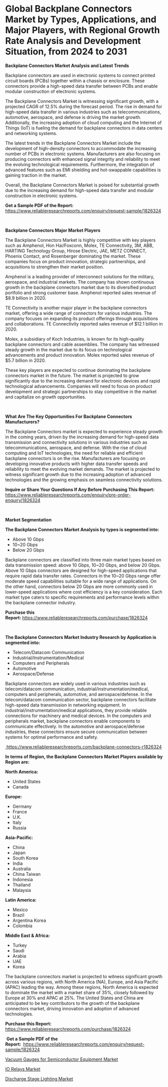 <p><h1>Global Backplane Connectors Market by Types, Applications, and Major Players, with Regional Growth Rate Analysis and Development Situation, from 2024 to 2031</h1></p><p><strong>Backplane Connectors Market Analysis and Latest Trends</strong></p>
<p><p>Backplane connectors are used in electronic systems to connect printed circuit boards (PCBs) together within a chassis or enclosure. These connectors provide a high-speed data transfer between PCBs and enable modular construction of electronic systems.</p><p>The Backplane Connectors Market is witnessing significant growth, with a projected CAGR of 12.5% during the forecast period. The rise in demand for high-speed data transfer in various industries such as telecommunications, automotive, aerospace, and defense is driving the market growth. Additionally, the increasing adoption of cloud computing and the Internet of Things (IoT) is fueling the demand for backplane connectors in data centers and networking systems.</p><p>The latest trends in the Backplane Connectors Market include the development of high-density connectors to accommodate the increasing number of PCBs in electronic systems. Manufacturers are also focusing on producing connectors with enhanced signal integrity and reliability to meet the evolving technological requirements. Furthermore, the integration of advanced features such as EMI shielding and hot-swappable capabilities is gaining traction in the market.</p><p>Overall, the Backplane Connectors Market is poised for substantial growth due to the increasing demand for high-speed data transfer and modular construction in electronic systems.</p></p>
<p><strong>Get a Sample PDF of the Report:&nbsp;</strong> <a href="https://www.reliableresearchreports.com/enquiry/request-sample/1826324">https://www.reliableresearchreports.com/enquiry/request-sample/1826324</a></p>
<p>&nbsp;</p>
<p><strong>Backplane Connectors Major Market Players</strong></p>
<p><p>The Backplane Connectors Market is highly competitive with key players such as Amphenol, Hon Hai/Foxconn, Molex, TE Connectivity, 3M, ABB, HARTING Technology Group, Hirose Electric, JAE, METZ CONNECT, Phoenix Contact, and Rosenberger dominating the market. These companies focus on product innovation, strategic partnerships, and acquisitions to strengthen their market position.</p><p>Amphenol is a leading provider of interconnect solutions for the military, aerospace, and industrial markets. The company has shown continuous growth in the backplane connectors market due to its diversified product portfolio and strong customer base. Amphenol reported sales revenue of $8.9 billion in 2020.</p><p>TE Connectivity is another major player in the backplane connectors market, offering a wide range of connectors for various industries. The company focuses on expanding its product offerings through acquisitions and collaborations. TE Connectivity reported sales revenue of $12.1 billion in 2020.</p><p>Molex, a subsidiary of Koch Industries, is known for its high-quality backplane connectors and cable assemblies. The company has witnessed steady growth in the market due to its focus on technological advancements and product innovation. Molex reported sales revenue of $5.7 billion in 2020.</p><p>These key players are expected to continue dominating the backplane connectors market in the future. The market is projected to grow significantly due to the increasing demand for electronic devices and rapid technological advancements. Companies will need to focus on product development and strategic partnerships to stay competitive in the market and capitalize on growth opportunities.</p></p>
<p>&nbsp;</p>
<p><strong>What Are The Key Opportunities For Backplane Connectors Manufacturers?</strong></p>
<p><p>The Backplane Connectors market is expected to experience steady growth in the coming years, driven by the increasing demand for high-speed data transmission and connectivity solutions in various industries such as telecommunications, aerospace, and defense. With the rise of cloud computing and IoT technologies, the need for reliable and efficient backplane connectors is on the rise. Manufacturers are focusing on developing innovative products with higher data transfer speeds and reliability to meet the evolving market demands. The market is projected to witness significant growth due to the increasing adoption of advanced technologies and the growing emphasis on seamless connectivity solutions.</p></p>
<p><strong>Inquire or Share Your Questions If Any Before Purchasing This Report:</strong> <a href="https://www.reliableresearchreports.com/enquiry/pre-order-enquiry/1826324">https://www.reliableresearchreports.com/enquiry/pre-order-enquiry/1826324</a></p>
<p>&nbsp;</p>
<p><strong>Market Segmentation</strong></p>
<p><strong>The Backplane Connectors Market Analysis by types is segmented into:</strong></p>
<p><ul><li>Above 10 Gbps</li><li>10~20 Gbps</li><li>Below 20 Gbps</li></ul></p>
<p><p>Backplane connectors are classified into three main market types based on data transmission speed: above 10 Gbps, 10~20 Gbps, and below 20 Gbps. Above 10 Gbps connectors are designed for high-speed applications that require rapid data transfer rates. Connectors in the 10~20 Gbps range offer moderate speed capabilities suitable for a wide range of applications. On the other hand, connectors below 20 Gbps are more commonly used in lower-speed applications where cost efficiency is a key consideration. Each market type caters to specific requirements and performance levels within the backplane connector industry.</p></p>
<p><strong>Purchase this Report:&nbsp;</strong><a href="https://www.reliableresearchreports.com/purchase/1826324">https://www.reliableresearchreports.com/purchase/1826324</a></p>
<p>&nbsp;</p>
<p><strong>The Backplane Connectors Market Industry Research by Application is segmented into:</strong></p>
<p><ul><li>Telecom/Datacom Communication</li><li>Industrial/Instrumentation/Medical</li><li>Computers and Peripherals</li><li>Automotive</li><li>Aerospace/Defense</li></ul></p>
<p><p>Backplane connectors are widely used in various industries such as telecom/datacom communication, industrial/instrumentation/medical, computers and peripherals, automotive, and aerospace/defense. In the telecom/datacom communication sector, backplane connectors facilitate high-speed data transmission in networking equipment. In industrial/instrumentation/medical applications, they provide reliable connections for machinery and medical devices. In the computers and peripherals market, backplane connectors enable components to communicate effectively. In the automotive and aerospace/defense industries, these connectors ensure secure communication between systems for optimal performance and safety.</p></p>
<p><a href="https://www.reliableresearchreports.com/backplane-connectors-r1826324">&nbsp;https://www.reliableresearchreports.com/backplane-connectors-r1826324</a></p>
<p><strong>In terms of Region, the Backplane Connectors Market Players available by Region are:</strong></p>
<p>
    <p> <strong> North America: </strong>
        <ul>
            <li>United States</li>
            <li>Canada</li>
        </ul>
        </p> 
    <p> <strong> Europe: </strong>
        <ul>
            <li>Germany</li>
            <li>France</li>
            <li>U.K.</li>
            <li>Italy</li>
            <li>Russia</li>
        </ul>
        </p> 
    <p> <strong> Asia-Pacific: </strong>
        <ul>
            <li>China</li>
            <li>Japan</li>
            <li>South Korea</li>
            <li>India</li>
            <li>Australia</li>
            <li>China Taiwan</li>
            <li>Indonesia</li>
            <li>Thailand</li>
            <li>Malaysia</li>
        </ul>
        </p> 
    <p> <strong> Latin America: </strong>
        <ul>
            <li>Mexico</li>
            <li>Brazil</li>
            <li>Argentina Korea</li>
            <li>Colombia</li>
        </ul>
        </p> 
    <p> <strong> Middle East & Africa: </strong>
        <ul>
            <li>Turkey</li>
            <li>Saudi</li>
            <li>Arabia</li>
            <li>UAE</li>
            <li>Korea</li>
        </ul>
    </p>
    </p>
<p><p>The backplane connectors market is projected to witness significant growth across various regions, with North America (NA), Europe, and Asia Pacific (APAC) leading the way. Among these regions, North America is expected to dominate the market with a market share of 35%, closely followed by Europe at 30% and APAC at 25%. The United States and China are anticipated to be key contributors to the growth of the backplane connectors market, driving innovation and adoption of advanced technologies.</p></p>
<p><strong>Purchase this Report: </strong><a href="https://www.reliableresearchreports.com/purchase/1826324">https://www.reliableresearchreports.com/purchase/1826324</a></p>
<p>&nbsp;<strong>Get a Sample PDF of the Report:&nbsp;&nbsp;</strong><a href="https://www.reliableresearchreports.com/enquiry/request-sample/1826324">https://www.reliableresearchreports.com/enquiry/request-sample/1826324</a></p>
<p><strong></strong></p>
<p><p><a href="https://medium.com/@babymorar/vacuum-gauges-for-semiconductor-equipment-market-size-share-trends-analysis-report-by-end-use-ff90826efdc6">Vacuum Gauges for Semiconductor Equipment Market</a></p><p><a href="https://medium.com/@josefahauck2023/io-relays-market-trends-a-detailed-study-of-its-market-segmentation-and-analyzing-the-importance-20fa46ef34a4">IO Relays Market</a></p><p><a href="https://medium.com/@billyrice626/discharge-stage-lighting-market-emerging-trends-and-future-prospects-for-period-from-2024-to-2031-5c88a1862681">Discharge Stage Lighting Market</a></p></p>